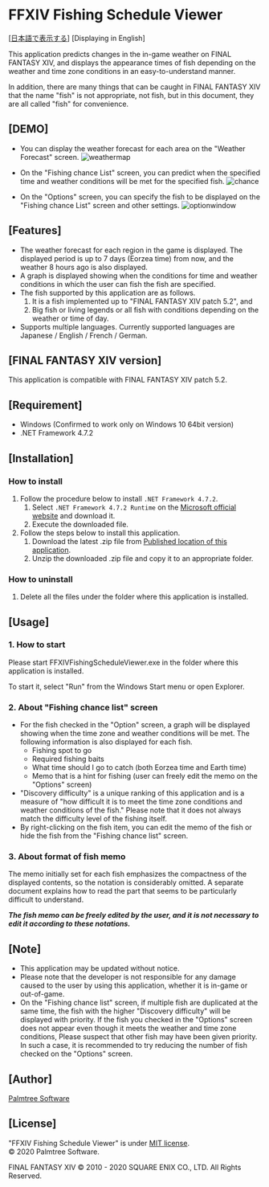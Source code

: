 ﻿# FFXIV Fishing Schedule Viewer

[[日本語で表示する](README.md)] [Displaying in English]

This application predicts changes in the in-game weather on FINAL FANTASY XIV, and displays the appearance times of fish depending on the weather and time zone conditions in an easy-to-understand manner.

In addition, there are many things that can be caught in FINAL FANTASY XIV that the name "fish" is not appropriate, not fish, but in this document, they are all called "fish" for convenience.

## [DEMO]

- You can display the weather forecast for each area on the "Weather Forecast" screen.
![weathermap](https://user-images.githubusercontent.com/28302784/88042870-98a20580-cb87-11ea-8924-fb918e9f0e82.png)

- On the "Fishing chance List" screen, you can predict when the specified time and weather conditions will be met for the specified fish.
![chance](https://user-images.githubusercontent.com/28302784/88042871-993a9c00-cb87-11ea-9d43-4a05ee2db797.png)

- On the "Options" screen, you can specify the fish to be displayed on the "Fishing chance List" screen and other settings.
![optionwindow](https://user-images.githubusercontent.com/28302784/88042868-9770d880-cb87-11ea-9e97-312750a1a8ec.png)

## [Features]

- The weather forecast for each region in the game is displayed. The displayed period is up to 7 days (Eorzea time) from now, and the weather 8 hours ago is also displayed.
- A graph is displayed showing when the conditions for time and weather conditions in which the user can fish the fish are specified.
- The fish supported by this application are as follows.
    1. It is a fish implemented up to "FINAL FANTASY XIV patch 5.2", and
    2. Big fish or living legends or all fish with conditions depending on the weather or time of day.
- Supports multiple languages. Currently supported languages are Japanese / English / French / German.


## [FINAL FANTASY XIV version]
This application is compatible with FINAL FANTASY XIV patch 5.2.


## [Requirement]

* Windows (Confirmed to work only on Windows 10 64bit version)
* .NET Framework 4.7.2


## [Installation]

### How to install

1. Follow the procedure below to install `.NET Framework 4.7.2`.
    1. Select `.NET Framework 4.7.2 Runtime` on the [Microsoft official website](https://dotnet.microsoft.com/download/dotnet-framework/net472) and download it.
    2. Execute the downloaded file.
2. Follow the steps below to install this application.
    1. Download the latest .zip file from [Published location of this application](https://github.com/rougemeilland/FFXIVFishingScheduleViewer/releases).
    2. Unzip the downloaded .zip file and copy it to an appropriate folder.

### How to uninstall

1. Delete all the files under the folder where this application is installed.

## [Usage]

### 1. How to start

Please start FFXIVFishingScheduleViewer.exe in the folder where this application is installed.

To start it, select "Run" from the Windows Start menu or open Explorer.

### 2. About "Fishing chance list" screen
- For the fish checked in the "Option" screen, a graph will be displayed showing when the time zone and weather conditions will be met.
The following information is also displayed for each fish.
  - Fishing spot to go
  - Required fishing baits
  - What time should I go to catch (both Eorzea time and Earth time)
  - Memo that is a hint for fishing (user can freely edit the memo on the "Options" screen)
- "Discovery difficulty" is a unique ranking of this application and is a measure of "how difficult it is to meet the time zone conditions and weather conditions of the fish." Please note that it does not always match the difficulty level of the fishing itself.
- By right-clicking on the fish item, you can edit the memo of the fish or hide the fish from the "Fishing chance list" screen.

### 3. About format of fish memo
The memo initially set for each fish emphasizes the compactness of the displayed contents, so the notation is considerably omitted.
A separate document explains how to read the part that seems to be particularly difficult to understand.

***The fish memo can be freely edited by the user, and it is not necessary to edit it according to these notations.***

## [Note]

- This application may be updated without notice.
- Please note that the developer is not responsible for any damage caused to the user by using this application, whether it is in-game or out-of-game.
- On the "Fishing chance list" screen, if multiple fish are duplicated at the same time, the fish with the higher "Discovery difficulty" will be displayed with priority.
If the fish you checked in the "Options" screen does not appear even though it meets the weather and time zone conditions,
Please suspect that other fish may have been given priority.
In such a case, it is recommended to try reducing the number of fish checked on the "Options" screen.

## [Author]

[Palmtree Software](https://github.com/rougemeilland)

## [License]

"FFXIV Fishing Schedule Viewer" is under [MIT license](https://raw.githubusercontent.com/rougemeilland/FFXIVFishingScheduleViewer/master/LICENSE).  
© 2020 Palmtree Software.  

FINAL FANTASY XIV © 2010 - 2020 SQUARE ENIX CO., LTD. All Rights Reserved.
